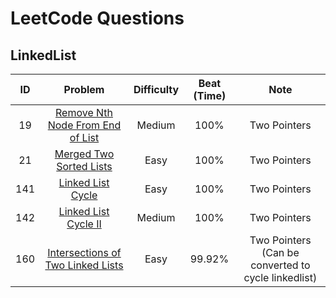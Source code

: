 # LeetCode Questions

## LinkedList
| ID  |                                  Problem                                   | Difficulty | Beat (Time) |                        Note                         |
|:---:|:--------------------------------------------------------------------------:|:----------:|:-----------:|:---------------------------------------------------:|
| 19  |  [Remove Nth Node From End of List](src/RemoveNthNodeFromEndOfList.java)   |   Medium   |    100%     |                    Two Pointers                     |
| 21  |          [Merged Two Sorted Lists](src/MergeTwoSortedLists.java)           |    Easy    |    100%     |                    Two Pointers                     |
| 141 |               [Linked List Cycle](src/LinkedListCycle.java)                |    Easy    |    100%     |                    Two Pointers                     |
| 142 |             [Linked List Cycle II](src/LinkedListCycleII.java)             |   Medium   |    100%     |                    Two Pointers                     |
| 160 | [Intersections of Two Linked Lists](src/IntersectionOfTwoLinkedLists.java) |    Easy    |   99.92%    | Two Pointers (Can be converted to cycle linkedlist) |